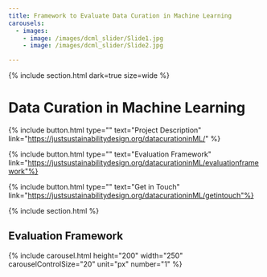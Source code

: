 ```yaml
---
title: Framework to Evaluate Data Curation in Machine Learning
carousels:
  - images: 
    - image: /images/dcml_slider/Slide1.jpg
    - image: /images/dcml_slider/Slide2.jpg

---
```

{% include section.html dark=true size=wide %}
# Data Curation in Machine Learning

{%
  include button.html
  type=""
  text="Project Description"
  link="https://justsustainabilitydesign.org/datacurationinML/"
%}

{%
  include button.html
  type=""
  text="Evaluation Framework"
  link="https://justsustainabilitydesign.org/datacurationinML/evaluationframework"%}

{%
  include button.html
  type=""
  text="Get in Touch"
  link="https://justsustainabilitydesign.org/datacurationinML/getintouch"%}
 
{% include section.html %}
## Evaluation Framework

{% include carousel.html height="200" width="250" carouselControlSize="20" unit="px" number="1" %}
